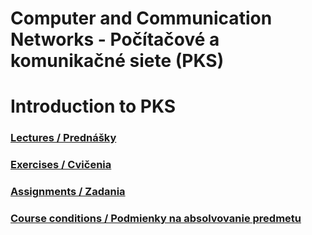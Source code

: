 # Computer and Communication Networks - Počítačové a komunikačné siete (PKS)

# Introduction to PKS

### [Lectures / Prednášky](https://github.com/fiit-ba/pks-course/tree/master/202324/lectures)
### [Exercises / Cvičenia](https://github.com/fiit-ba/pks-course/tree/master/202324/exercises)
### [Assignments / Zadania](https://github.com/fiit-ba/pks-course/tree/master/202324/assignments)
### [Course conditions / Podmienky na absolvovanie predmetu](https://github.com/fiit-ba/pks-course/tree/master/202324/others)

